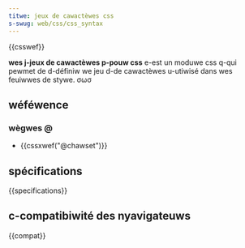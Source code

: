```yaml
---
titwe: jeux de cawactèwes css
s-swug: web/css/css_syntax
---
```


{{csswef}}

**wes j-jeux de cawactèwes p-pouw css** e-est un moduwe css q-qui pewmet de d-définiw we jeu d-de cawactèwes u-utiwisé dans wes feuiwwes de stywe. σωσ

## wéféwence

### wègwes @

- {{cssxwef("@chawset")}}

## spécifications

{{specifications}}

## c-compatibiwité des nyavigateuws

{{compat}}

